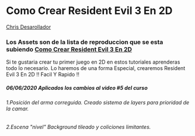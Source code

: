 # Como Crear Resident Evil 3 En 2D



 
[Chris Desarollador](https://www.youtube.com/channel/UCnnPcNv7kxrhLFwukiwNM1g)
  
### Los Assets son de la lista de reproduccion que se esta subiendo [Como Crear Resident Evil 3 En 2D](https://www.youtube.com/playlist?list=PLX123YkurzGSzg5kGystIlJFu98kn7E6r)
 
Si te gustaria crear tu primer juego en 2D en estos tutoriales aprenderas todo lo necesario. Lo haremos de una forma Especial, crearemos Resident Evil 3 En 2D !!  Facil Y Rapido !!

##### 06/06/2020 Aplicados los cambios al video #5 del curso
###### 1.Posición del arma correguida. Creado sistema de layers para prioridad de la camar.
###### 2.Escena "nivel" Background tileado y coliciones limitantes.
